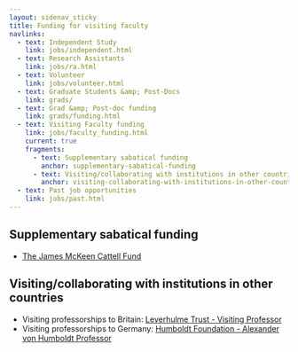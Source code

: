 ```yaml
---
layout: sidenav_sticky
title: Funding for visiting faculty
navlinks:
  - text: Independent Study
    link: jobs/independent.html
  - text: Research Assistants
    link: jobs/ra.html
  - text: Volunteer
    link: jobs/volunteer.html
  - text: Graduate Students &amp; Post-Docs
    link: grads/
  - text: Grad &amp; Post-doc funding
    link: grads/funding.html
  - text: Visiting Faculty funding
    link: jobs/faculty_funding.html
    current: true
    fragments:
      - text: Supplementary sabatical funding
        anchor: supplementary-sabatical-funding
      - text: Visiting/collaborating with institutions in other countries
        anchor: visiting-collaborating-with-institutions-in-other-countries
  - text: Past job opportunities
    link: jobs/past.html
---
```


## Supplementary sabatical funding

  * [The James McKeen Cattell Fund](http://www.cattell.duke.edu/index.html)

## Visiting/collaborating with institutions in other countries

  * Visiting professorships to Britain: [Leverhulme Trust - Visiting Professor](http://www.leverhulme.ac.uk/grants_awards/grants/visiting_professorships/)
  * Visiting professorships to Germany: [Humboldt Foundation - Alexander von Humboldt Professor](http://www.humboldt-foundation.de/web/4410.html)
